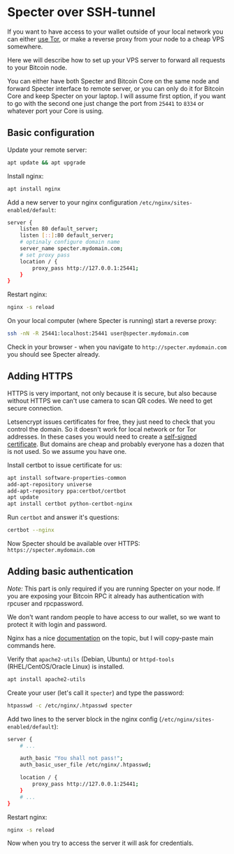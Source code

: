 # Specter over SSH-tunnel

If you want to have access to your wallet outside of your local network you can either [use Tor](./tor.md), or make a reverse proxy from your node to a cheap VPS somewhere.

Here we will describe how to set up your VPS server to forward all requests to your Bitcoin node.

You can either have both Specter and Bitcoin Core on the same node and forward Specter interface to remote server, or you can only do it for Bitcoin Core and keep Specter on your laptop. I will assume first option, if you want to go with the second one just change the port from `25441` to `8334` or whatever port your Core is using.

## Basic configuration

Update your remote server:

```sh
apt update && apt upgrade
```

Install nginx:

```sh
apt install nginx
```

Add a new server to your nginx configuration `/etc/nginx/sites-enabled/default`:

```sh
server {
    listen 80 default_server;
    listen [::]:80 default_server;
    # optinaly configure domain name
    server_name specter.mydomain.com;
    # set proxy pass
    location / {
        proxy_pass http://127.0.0.1:25441;
    }
}
```

Restart nginx:

```sh
nginx -s reload
```

On your local computer (where Specter is running) start a reverse proxy:

```sh
ssh -nN -R 25441:localhost:25441 user@specter.mydomain.com
```

Check in your browser - when you navigate to `http://specter.mydomain.com` you should see Specter already.

## Adding HTTPS

HTTPS is very important, not only because it is secure, but also because without HTTPS we can't use camera to scan QR codes. We need to get secure connection.

Letsencrypt issues certificates for free, they just need to check that you control the domain. So it doesn't work for local network or for Tor addresses. In these cases you would need to create a [self-signed certificate](./self-signed-certificates.md). But domains are cheap and probably everyone has a dozen that is not used. So we assume you have one.

Install certbot to issue certificate for us:

```sh
apt install software-properties-common
add-apt-repository universe
add-apt-repository ppa:certbot/certbot
apt update
apt install certbot python-certbot-nginx
```

Run `certbot` and answer it's questions:

```sh
certbot --nginx
```

Now Specter should be available over HTTPS: `https://specter.mydomain.com`

## Adding basic authentication

*Note:* This part is only required if you are running Specter on your node. If you are exposing your Bitcoin RPC it already has authentication with rpcuser and rpcpassword.

We don't want random people to have access to our wallet, so we want to protect it with login and password.

Nginx has a nice [documentation](https://docs.nginx.com/nginx/admin-guide/security-controls/configuring-http-basic-authentication/) on the topic, but I will copy-paste main commands here.

Verify that `apache2-utils` (Debian, Ubuntu) or `httpd-tools` (RHEL/CentOS/Oracle Linux) is installed.

```sh
apt install apache2-utils
```

Create your user (let's call it `specter`) and type the password:

```sh
htpasswd -c /etc/nginx/.htpasswd specter
```

Add two lines to the server block in the nginx config (`/etc/nginx/sites-enabled/default`):

```sh
server {
    # ...

    auth_basic "You shall not pass!";
    auth_basic_user_file /etc/nginx/.htpasswd;

    location / {
        proxy_pass http://127.0.0.1:25441;
    }
    # ...
}
```

Restart nginx:

```sh
nginx -s reload
```

Now when you try to access the server it will ask for credentials.
